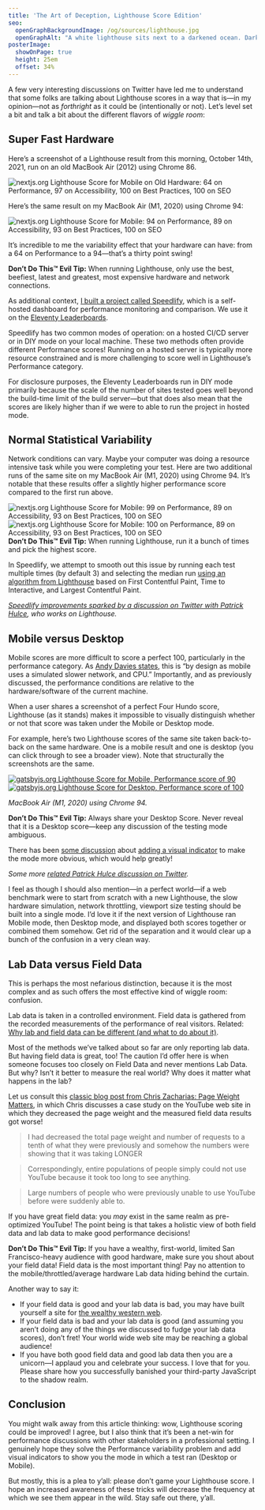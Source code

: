 ```yaml
---
title: 'The Art of Deception, Lighthouse Score Edition'
seo:
  openGraphBackgroundImage: /og/sources/lighthouse.jpg
  openGraphAlt: "A white lighthouse sits next to a darkened ocean. Dark clouds in the background. A few smaller waves crash."
posterImage:
  showOnPage: true
  height: 25em
  offset: 34%
---
```

A few very interesting discussions on Twitter have led me to understand that some folks are talking about Lighthouse scores in a way that is—in my opinion—not as _forthright_ as it could be (intentionally or not). Let’s level set a bit and talk a bit about the different flavors of <em>wiggle room</em>:

## Super Fast Hardware

Here’s a screenshot of a Lighthouse result from this morning, October 14th, 2021, run on an old MacBook Air (2012) using Chrome 86.

<img src="/web/img/posts/lighthouse/nextjs-mobile-old-hardware.png" alt="nextjs.org Lighthouse Score for Mobile on Old Hardware: 64 on Performance, 97 on Accessibility, 100 on Best Practices, 100 on SEO">

Here’s the same result on my MacBook Air (M1, 2020) using Chrome 94:

<img src="/web/img/posts/lighthouse/nextjs-mobile-new-hardware.png" alt="nextjs.org Lighthouse Score for Mobile: 94 on Performance, 89 on Accessibility, 93 on Best Practices, 100 on SEO">

It’s incredible to me the variability effect that your hardware can have: from a 64 on Performance to a 94—that’s a thirty point swing!

<div class="livedemo livedemo-evil">
  <strong>Don’t Do This™ Evil Tip:</strong> When running Lighthouse, only use the best, beefiest, latest and greatest, most expensive hardware and network connections.
</div>


As additional context, [I built a project called Speedlify](https://www.zachleat.com/web/speedlify/), which is a self-hosted dashboard for performance monitoring and comparison. We use it on the [Eleventy Leaderboards](https://www.11ty.dev/speedlify/).

Speedlify has two common modes of operation: on a hosted CI/CD server or in DIY mode on your local machine. These two methods often provide different Performance scores! Running on a hosted server is typically more resource constrained and is more challenging to score well in Lighthouse’s Performance category.

For disclosure purposes, the Eleventy Leaderboards run in DIY mode primarily because the scale of the number of sites tested goes well beyond the build-time limit of the build server—but that does also mean that the scores are likely higher than if we were to able to run the project in hosted mode.

## Normal Statistical Variability

Network conditions can vary. Maybe your computer was doing a resource intensive task while you were completing your test. Here are two additional runs of the same site on my MacBook Air (M1, 2020) using Chrome 94. It’s notable that these results offer a slightly higher performance score compared to the first run above.

<div class="flex flex-nowrap">
  <div><img src="/web/img/posts/lighthouse/nextjs-mobile-variability.png" alt="nextjs.org Lighthouse Score for Mobile: 99 on Performance, 89 on Accessibility, 93 on Best Practices, 100 on SEO"></div>
  <div><img src="/web/img/posts/lighthouse/nextjs-mobile-variability-2.png" alt="nextjs.org Lighthouse Score for Mobile: 100 on Performance, 89 on Accessibility, 93 on Best Practices, 100 on SEO"></div>
</div>

<div class="livedemo livedemo-evil">
  <strong>Don’t Do This™ Evil Tip:</strong> When running Lighthouse, run it a bunch of times and pick the highest score.
</div>

In Speedlify, we attempt to smooth out this issue by running each test multiple times (by default 3) and selecting the median run [using an algorithm from Lighthouse](https://github.com/zachleat/performance-leaderboard/blob/21aaeab55cc8e861a0d73ef12bf43df4ada8230c/lib/lh-median-run.js#L34) based on First Contentful Paint, Time to Interactive, and Largest Contentful Paint.

_[Speedlify improvements sparked by a discussion on Twitter with Patrick Hulce](https://twitter.com/zachleat/status/1280348896166895617), who works on Lighthouse._

## Mobile versus Desktop

Mobile scores are more difficult to score a perfect 100, particularly in the performance category. As [Andy Davies states](https://twitter.com/AndyDavies/status/1286355283749539840), this is “by design as mobile uses a simulated slower network, and CPU.” Importantly, and as previously discussed, the performance conditions are relative to the hardware/software of the current machine.

When a user shares a screenshot of a perfect Four Hundo score, Lighthouse (as it stands) makes it impossible to visually distinguish whether or not that score was taken under the Mobile or Desktop mode.

For example, here’s two Lighthouse scores of the same site taken back-to-back on the same hardware. One is a mobile result and one is desktop (you can click through to see a broader view). Note that structurally the screenshots are the same.

<div class="flex flex-nowrap">
  <div>
    <a href="/web/img/posts/lighthouse/gatsbyjs-mobile.png"><img src="/web/img/posts/lighthouse/gatsbyjs-mobile-zoomed.png" alt="gatsbyjs.org Lighthouse Score for Mobile, Performance score of 90"></a>
  </div>
  <div>
    <a href="/web/img/posts/lighthouse/gatsbyjs-desktop.png"><img src="/web/img/posts/lighthouse/gatsbyjs-desktop-zoomed.png" alt="gatsbyjs.org Lighthouse Score for Desktop, Performance score of 100"></a>
  </div>
</div>

_MacBook Air (M1, 2020) using Chrome 94._

<div class="livedemo livedemo-evil">
  <strong>Don’t Do This™ Evil Tip:</strong> Always share your Desktop Score. Never reveal that it is a Desktop score—keep any discussion of the testing mode ambiguous.
</div>

There has been [some discussion](https://github.com/GoogleChrome/lighthouse/issues/9379) about [adding a visual indicator](https://github.com/GoogleChrome/lighthouse/issues/8178) to make the mode more obvious, which would help greatly!

_Some more [related  Patrick Hulce discussion on Twitter](https://twitter.com/zachleat/status/1286345175149826052)._

I feel as though I should also mention—in a perfect world—if a web benchmark were to start from scratch with a new Lighthouse, the slow hardware simulation, network throttling, viewport size testing should be built into a single mode. I’d love it if the next version of Lighthouse ran Mobile mode, then Desktop mode, and displayed both scores together or combined them somehow. Get rid of the separation and it would clear up a bunch of the confusion in a very clean way.

## Lab Data versus Field Data

This is perhaps the most nefarious distinction, because it is the most complex and as such offers the most effective kind of wiggle room: confusion.

Lab data is taken in a controlled environment. Field data is gathered from the recorded measurements of the performance of real visitors. Related: [Why lab and field data can be different (and what to do about it)](https://web.dev/lab-and-field-data-differences/).

Most of the methods we’ve talked about so far are only reporting lab data. But having field data is great, too! The caution I’d offer here is when someone focuses too closely on Field Data and never mentions Lab Data. But why? Isn’t it better to measure the real world? Why does it matter what happens in the lab?

Let us consult this [classic blog post from Chris Zacharias: Page Weight Matters](https://blog.chriszacharias.com/page-weight-matters), in which Chris discusses a case study on the YouTube web site in which they decreased the page weight and the measured field data results got worse!

> I had decreased the total page weight and number of requests to a tenth of what they were previously and somehow the numbers were showing that it was taking LONGER

> Correspondingly, entire populations of people simply could not use YouTube because it took too long to see anything.

> Large numbers of people who were previously unable to use YouTube before were suddenly able to.

If you have great field data: you _may_ exist in the same realm as pre-optimized YouTube! The point being is that takes a holistic view of both field data and lab data to make good performance decisions!

<div class="livedemo livedemo-evil">
  <strong>Don’t Do This™ Evil Tip:</strong> If you have a wealthy, first-world, limited San Francisco-heavy audience with good hardware, make sure you shout about your field data! Field data is the most important thing! Pay no attention to the mobile/throttled/average hardware Lab data hiding behind the curtain.
</div>

Another way to say it:

* If your field data is good and your lab data is bad, you may have built yourself a site for [the wealthy western web](https://www.smashingmagazine.com/2017/03/world-wide-web-not-wealthy-western-web-part-1/).
* If your field data is bad and your lab data is good (and assuming you aren’t doing any of the things we discussed to fudge your lab data scores), don’t fret! Your world wide web site may be reaching a global audience!
* If you have both good field data and good lab data then you are a unicorn—I applaud you and celebrate your success. I love that for you. Please share how you successfully banished your third-party JavaScript to the shadow realm.

## Conclusion

You might walk away from this article thinking: wow, Lighthouse scoring could be improved! I agree, but I also think that it’s been a net-win for performance discussions with other stakeholders in a professional setting. I genuinely hope they solve the Performance variability problem and add visual indicators to show you the mode in which a test ran (Desktop or Mobile).

But mostly, this is a plea to y’all: please don’t game your Lighthouse score. I hope an increased awareness of these tricks will decrease the frequency at which we see them appear in the wild. Stay safe out there, y’all.
